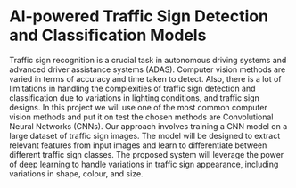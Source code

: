 # AI-powered Traffic Sign Detection and Classification Models

Traffic sign recognition is a crucial task in autonomous driving systems and advanced driver assistance 
systems (ADAS). Computer vision methods are varied in terms of accuracy and time taken to detect. Also, 
there is a lot of limitations in handling the complexities of traffic sign detection and classification due to 
variations in lighting conditions, and traffic sign designs. In this project we will use one of the most common 
computer vision methods and put it on test the chosen methods are Convolutional Neural Networks 
(CNNs). Our approach involves training a CNN model on a large dataset of traffic sign 
images. The model will be designed to extract relevant features from input images and learn to differentiate 
between different traffic sign classes. The proposed system will leverage the power of deep learning to 
handle variations in traffic sign appearance, including variations in shape, colour, and size.
